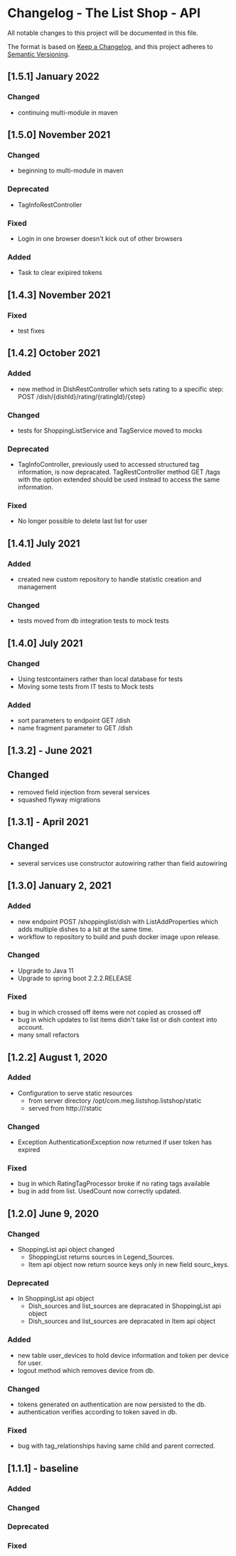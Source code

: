 # Changelog - The List Shop - API

All notable changes to this project will be documented in this file.

The format is based on [Keep a Changelog](https://keepachangelog.com/en/1.0.0/), and this project adheres
to [Semantic Versioning](https://semver.org/spec/v2.0.0.html).

## [1.5.1] January 2022

### Changed

* continuing multi-module in maven

## [1.5.0] November 2021

### Changed

* beginning to multi-module in maven

### Deprecated

* TagInfoRestController

### Fixed
 * Login in one browser doesn't kick out of other browsers

### Added
 * Task to clear exipired tokens

## [1.4.3] November 2021

### Fixed

- test fixes

## [1.4.2] October 2021

### Added

- new method in DishRestController which sets rating to a specific step: POST /dish/{dishId}/rating/{ratingId}/{step}

### Changed

- tests for ShoppingListService and TagService moved to mocks

### Deprecated

 - TagInfoController, previously used to accessed structured tag information, is now depracated. TagRestController method GET /tags with the option extended should be used instead to access the same information.

### Fixed
 
 - No longer possible to delete last list for user

## [1.4.1] July 2021

### Added

- created new custom repository to handle statistic creation and management

### Changed

- tests moved from db integration tests to mock tests

## [1.4.0] July 2021

### Changed

* Using testcontainers rather than local database for tests
* Moving some tests from IT tests to Mock tests

### Added

* sort parameters to endpoint GET /dish
* name fragment parameter to GET /dish

## [1.3.2] - June 2021

## Changed

- removed field injection from several services
- squashed flyway migrations

## [1.3.1] - April 2021

## Changed

- several services use constructor autowiring rather than field autowiring

## [1.3.0]  January 2, 2021

### Added

* new endpoint POST /shoppinglist/dish with ListAddProperties which adds multiple dishes to a lsit at the same time.
* workflow to repository to build and push docker image upon release.

### Changed

* Upgrade to Java 11
* Upgrade to spring boot 2.2.2.RELEASE

### Fixed
* bug in which crossed off items were not copied as crossed off
* bug in which updates to list items didn't take list or dish context into account.
* many small refactors

## [1.2.2]  August 1, 2020

### Added
* Configuration to serve static resources
  - from server directory /opt/com.meg.listshop.listshop/static
  - served from http://<root>/static
  
### Changed
* Exception AuthenticationException now returned if user 
token has expired

### Fixed
* bug in which RatingTagProcessor broke if no rating tags available
* bug in add from list.  UsedCount now correctly updated.


## [1.2.0] June 9, 2020

### Changed
*   ShoppingList api object changed
    -  ShoppingList returns sources in Legend_Sources. 
    -  Item api object now return source keys only in new field sourc_keys.

### Deprecated
* In ShoppingList api object
    -  Dish_sources and list_sources are depracated in ShoppingList api object
    -  Dish_sources and list_sources are depracated in Item api object

### Added
* new table user_devices to hold device information and token per device for user.
* logout method which removes device from db.

### Changed

* tokens generated on authentication are now persisted to the db.
* authentication verifies according to token saved in db.

### Fixed

* bug with tag_relationships having same child and parent corrected.

## [1.1.1] - baseline

### Added

### Changed

### Deprecated

### Fixed